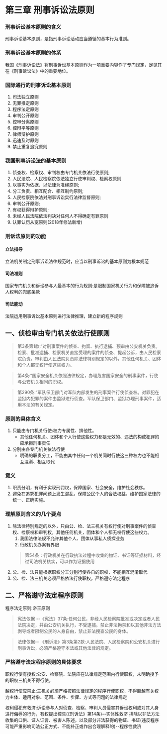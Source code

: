 # 第三章 刑事诉讼法原则
### 刑事诉讼基本原则的含义
刑事诉讼基本原则，是指刑事诉讼活动应当遵循的基本行为准则。
### 刑事诉讼基本原则的体系
我国《刑事诉讼法》将刑事诉讼基本原则作为一项重要内容作了专门规定，足见其在《刑事诉讼法》中的重要地位。
### 国际通行的刑事诉讼基本原则
1. 司法独立原则
2. 无罪推定原则
3. 程序法定原则
4. 审判公开原则
5. 控审分离原则
6. 控辩平等原则
7. 律师辩护原则
8. 迅速及时原则
9. 禁止重复追究原则
### 我国刑事诉讼法的基本原则
1. 侦查权、检察权、审判权由专门机关依法行使原则;
2. 人民法院、人民检察院依法独立行使审判权、检察权原则
3. 以事实为依据、以法律为准绳原则;
4. 分工负责、相互配合、相互制约原则;
5. 人民检察院依法对刑事诉讼实行法律监督原则;
6. 审判公开原则;
7. 有权获得辩护原则;
8. 未经人民法院依法判决对任何人不得确定有罪原则
9. 认罪认罚从宽原则(2018年修法新增)
### 刑诉法原则的功能
#### 立法指导
立法机关制定刑事诉讼法律规范时，应当以刑事诉讼的基本原则为根本规范
#### 司法准则
国家专门机关和诉讼参与人最基本的行为规则:是限制国家机关行为和保障被追诉人权利的兜底条款
#### 司法能动
法院运用刑事诉讼基本原则进行法律推理，建立新的程序规则
## 一、侦检审由专门机关依法行使原则
>第3条第1款:“对刑事案件的侦查、拘留、执行逮捕、预审由公安机关负责。检察、批准逮捕、检察机关直接受理的案件的侦查、提起公诉，由人民检察院负责。审判由人民法院负责除法律特别规定的以外，其他任何机关、团体和个人都无权行使这些权力。

>第4条:“国家安全机关依照法律规定，办理危害国家安全的刑事案件，行使与公安机关相同的职权。

>第290条:“军队保卫部门对军队内部发生的刑事案件行使侦查权。对罪犯在监狱内犯罪的案件由监狱进行侦查。军队保卫部门、监狱办理刑事案件，适用本法的有关规定。
### 原则的具体含义
1. 只能由专门机关行使:权力专属性、排他性。
   - 其他任何机关、团体和个人行使这些权力都是无效的、违法的构成犯罪的应承担刑事责任
2. 分别由各专门机关依法行使
   - 明确的职责分工，不能由其中任何一个机关同时行使这三种权力也不能相互混淆、相互取代
### 意义
1. 职责分明，有利于实现刑罚权，保障国家、社会安全，维护社会秩序。
2. 避免在追究犯罪问题上发生混乱，保障公民个人的合法权益，维护国家法律的统一、正确实施。
### 理解原则含义的几个要点
1. 除法律特别规定的以外，只由公、检、法三机关有权行使对刑事案件的侦查权、检察权和审判权，其他任何机关，团体和个人都无权行使这些权力。
   1. 我国法律法规不允许其他个人、团体从事私人侦探业务
   2. 行政机关办案有界限
    >第54条：行政机关在行政执法过程中收集的物证、书证等证据材料，经过司法机关核实，可以作为证据使用
2. 公、检、法只能根据职权分工分别行使各自的职权，不能相互混淆取代
3. 公、检、法三机关必须严格依法行使职权，严格遵守法定程序
## 二、严格遵守法定程序原则
程序法定原则:帝王原则
>宪法依据 --《宪法》37条:任何公民，非经人民检察院批准或决定或者人民法院决定，并由公安机关执行，不受逮捕。禁止非法拘禁和以其他非法方法剥夺或者限制公民的人身自由，禁止非法搜查公民的身体。

>法律依据-- 《刑诉法》第3条第2款:人民法院、人民检察院和公安机关进行刑事诉讼，必须严格遵守本法或其他法律的规定。
### 严格遵守法定程序原则的具体要求
职权行使有授权:公安、检察院、法院应在法律规定范围内行使职权，未明确授予的职权三机关不得行使。

越权行使应禁止:三机关必须严格按照法律规定的程序行使职权，不得超越有关权力主体、适用对象、范围、条件、步骤、方式等问题的法律规定

权利侵犯有救济:诉讼参与人对侦查、检察、审判人员侵害其诉讼权利或对其人身进行侮辱的行为，有权提出控告(《刑诉法》第14条)--实体性救济
排除以非法方法收集的口供、证人证言、被害人陈述，以及部分非法获得的物证、书证(违反程序可能严重影响司法公正方式、不能补正或作出合理解释的)--程序性救济